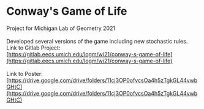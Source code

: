 # Conway's Game of Life
Project for Michigan Lab of Geometry 2021<br /> <br />
Developed several versions of the game including new stochastic rules. <br />
Link to Gitlab Project:<br />
[https://gitlab.eecs.umich.edu/logm/wi21/conway-s-game-of-life](https://gitlab.eecs.umich.edu/logm/wi21/conway-s-game-of-life)<br />
<br />
Link to Poster:
<br />
[https://drive.google.com/drive/folders/11cj3OP0ofvcsOa4h5zTgkGL44vwbGHtC](https://drive.google.com/drive/folders/11cj3OP0ofvcsOa4h5zTgkGL44vwbGHtC)
